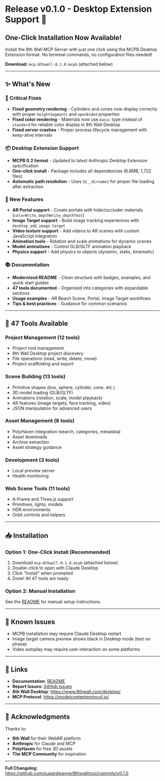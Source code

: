 # Release v0.1.0 - Desktop Extension Support 🎉

## One-Click Installation Now Available!

Install the 8th Wall MCP Server with just one click using the MCPB Desktop Extension format. No terminal commands, no configuration files needed!

**Download:** `mcp-8thwall-0.1.0.mcpb` (attached below)

---

## ✨ What's New

### 🔧 Critical Fixes

- **Fixed geometry rendering** - Cylinders and cones now display correctly with proper `heightSegments` and `openEnded` properties
- **Fixed color rendering** - Materials now use `basic` type instead of `standard` for reliable color display in 8th Wall Desktop
- **Fixed server crashes** - Proper process lifecycle management with keep-alive intervals

### 📦 Desktop Extension Support

- **MCPB 0.2 format** - Updated to latest Anthropic Desktop Extension specification
- **One-click install** - Package includes all dependencies (6.8MB, 1,722 files)
- **Automatic path resolution** - Uses `${__dirname}` for proper file loading after extraction

### 🚀 New Features

- **AR Portal support** - Create portals with hider/occluder materials (`colorWrite`, `depthWrite`, `depthTest`)
- **Image Target support** - Build image tracking experiences with `desktop_add_image_target`
- **Video texture support** - Add videos to AR scenes with custom JavaScript integration
- **Animation tools** - Rotation and scale animations for dynamic scenes
- **Model animations** - Control GLB/GLTF animation playback
- **Physics support** - Add physics to objects (dynamic, static, kinematic)

### 📚 Documentation

- **Modernized README** - Clean structure with badges, examples, and quick start guides
- **47 tools documented** - Organized into categories with expandable sections
- **Usage examples** - AR Beach Scene, Portal, Image Target workflows
- **Tips & best practices** - Guidance for common scenarios

---

## 🎯 47 Tools Available

### Project Management (12 tools)
- Project root management
- 8th Wall Desktop project discovery
- File operations (read, write, delete, move)
- Project scaffolding and export

### Scene Building (13 tools)
- Primitive shapes (box, sphere, cylinder, cone, etc.)
- 3D model loading (GLB/GLTF)
- Animations (rotation, scale, model playback)
- AR features (image targets, face tracking, video)
- JSON manipulation for advanced users

### Asset Management (8 tools)
- PolyHaven integration (search, categories, metadata)
- Asset downloads
- Archive extraction
- Asset strategy guidance

### Development (3 tools)
- Local preview server
- Health monitoring

### Web Scene Tools (11 tools)
- A-Frame and Three.js support
- Primitives, lights, models
- HDR environments
- Orbit controls and helpers

---

## 📥 Installation

### Option 1: One-Click Install (Recommended)

1. Download `mcp-8thwall-0.1.0.mcpb` (attached below)
2. Double-click to open with Claude Desktop
3. Click "Install" when prompted
4. Done! All 47 tools are ready

### Option 2: Manual Installation

See the [README](https://github.com/superdwayne/8thwallmcp#installation) for manual setup instructions.

---

## 🐛 Known Issues

- MCPB installation may require Claude Desktop restart
- Image target camera preview shows black in Desktop mode (test on phone)
- Video autoplay may require user interaction on some platforms

---

## 🔗 Links

- **Documentation**: [README](https://github.com/superdwayne/8thwallmcp#readme)
- **Report Issues**: [GitHub Issues](https://github.com/superdwayne/8thwallmcp/issues)
- **8th Wall Desktop**: https://www.8thwall.com/desktop/
- **MCP Protocol**: https://modelcontextprotocol.io/

---

## 🙏 Acknowledgments

Thanks to:
- **8th Wall** for their WebAR platform
- **Anthropic** for Claude and MCP
- **PolyHaven** for free 3D assets
- **The MCP Community** for inspiration

---

**Full Changelog**: https://github.com/superdwayne/8thwallmcp/commits/v0.1.0

